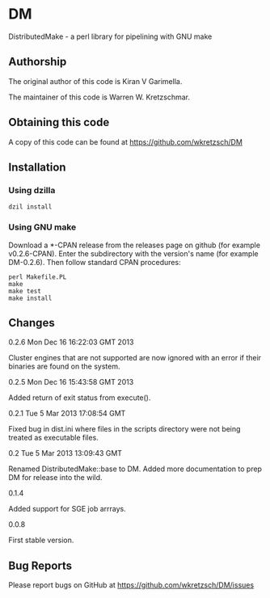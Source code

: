 # DM

DistributedMake - a perl library for pipelining with GNU make

## Authorship

The original author of this code is Kiran V Garimella.

The maintainer of this code is Warren W. Kretzschmar.

## Obtaining this code

A copy of this code can be found at https://github.com/wkretzsch/DM

## Installation

### Using dzilla

    dzil install

### Using GNU make

Download a *-CPAN release from the releases page on github (for
example v0.2.6-CPAN).
Enter the subdirectory with the version's name (for example
DM-0.2.6). Then follow standard CPAN procedures:

    perl Makefile.PL
    make
    make test
    make install

## Changes

0.2.6  Mon Dec 16 16:22:03 GMT 2013

Cluster engines that are not supported are now ignored with an
error if their binaries are found on the system.

0.2.5  Mon Dec 16 15:43:58 GMT 2013

Added return of exit status from execute().

0.2.1   Tue  5 Mar 2013 17:08:54 GMT

Fixed bug in dist.ini where files in the scripts directory were not
being treated as executable files. 

0.2     Tue  5 Mar 2013 13:09:43 GMT

Renamed DistributedMake::base to DM.
Added more documentation to prep DM for release into the wild.

0.1.4

Added support for SGE job arrrays.

0.0.8

First stable version.

## Bug Reports

Please report bugs on GitHub at https://github.com/wkretzsch/DM/issues
